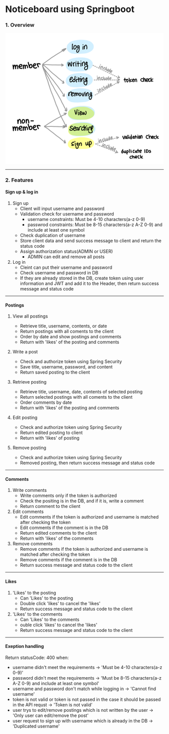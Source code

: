 # Noticeboard using Springboot

### 1. Overview
![usecase.png](document/usecase.png)

---
### 2. Features
#### Sign up & log in
1. Sign up
    - Client will input username and password
    - Validation check for username and password
      - username constraints: Must be 4-10 characters(a-z 0-9)
      - passwrod constraints: Must be 8-15 characters(a-z A-Z 0-9) and include at least one symbol
    - Check duplication of username 
    - Store client data and send success message to client and return the status code
    - Assign authorization status(ADMIN or USER)
      - ADMIN can edit and remove all posts
2. Log in
    - Cleint can put their username and password
    - Check username and password in DB
    - If they are already stored in the DB, create token using user information and JWT and add it to the Header, then return success message and status code
---
#### Postings
1. View all postings
    - Retrieve title, username, contents, or date
    - Return postings with all coments to the client
    - Order by date and show postings and comments
    - Return with 'likes' of the posting and comments
    
2. Write a post
    - Check and authorize token using Spring Security
    - Save title, username, password, and content
    - Return saved posting to the client 

3. Retrieve posting
    - Retrieve title, username, date, contents of selected posting
    - Return selected postings with all coments to the client
    - Order comments by date
    - Return with 'likes' of the posting and comments

4. Edit posting
    - Check and authorize token using Spring Security
    - Return edited posting to client
    - Return with 'likes' of posting
5. Remove posting
    - Check and authorize token using Spring Security
    - Removed posting, then return success message and status code
---
#### Comments
1. Write comments
   - Write comments only if the token is authorized
   - Check the positing is in the DB, and if it is, write a comment
   - Return comment to the client
2. Edit comments
    - Edit comments if the token is authorized and username is matched after checking the token
    - Edit comments if the comment is in the DB
    - Return edited comments to the client
    - Return with 'likes' of the comments
3. Remove comments
    - Remove comments if the token is authorized and username is matched after checking the token
    - Remove comments if the comment is in the DB
    - Return success message and status code to the client
---
#### Likes
1. 'Likes' to the posting
   - Can 'Likes' to the posting
   - Double click 'likes' to cancel the 'likes'
   - Return success message and status code to the client
2. 'Likes' to the comments
   - Can 'Likes' to the comments
   - ouble click 'likes' to cancel the 'likes'
   - Return success message and status code to the client
---
#### Exeption handling
Return statusCode: 400 when:
 - username didn't meet the requirements -> 'Must be 4-10 characters(a-z 0-9)'
 - password didn't meet the requirements -> 'Must be 8-15 characters(a-z A-Z 0-9) and include at least one symbol'
 - username and password don't match while logging in -> 'Cannot find username'
 - token is not valid or token is not passed in the case it should be passed in the API requst -> 'Token is not valid'
 - user trys to edit/remove postings which is not written by the user -> 'Only user can edit/remove the post'
 - user request to sign up with username which is already in the DB -> 'Duplicated username'


<br>
<!-- ""
> ❓ Why : 질문과 답변

1. **수정, 삭제 API의 request를 어떤 방식으로 사용하셨나요? (param, query, body)**
   - **param**, **body** 방식을 사용하였다.
   - 수정, 삭제 모두 대상 게시글의 id를 받아야 하므로 서버에서 `@PathVariable`로 id를 받도록 **param** 방식을 사용하였다.
   - 수정할 때는 수정할 내용 { `title`, `contents`, `author`, `passwrod` } 를 받아야 하고, 삭제할 때는 { `password` } 를 받아야 하므로, 서버에서 `@RequestBody`로 데이터를 넘길 수 있도록 **body** 방식을 사용하였다.
2. **어떤 상황에 어떤 방식의 request를 써야하나요?**
   - **param**
      - 주소에서 포함된 변수를 받는다.
      - `/api/post/{id}`
      - `/api/post/id/{id}/name/{name}`
      - 식별할 데이터에 대한 정보를 받아올 때 적절하다.
         - `/books/123` → 123번 책 정보를 가져온다.
      - 서버에서 `@PathVariable` 로 받는다.
   - **query**
      - 엔드포인트에서 물음표(?) 뒤에 key=value 형태로 변수를 담는다.
      - `api/post?key=value&key2=value2`
      - 정렬이나 필터링이 필요한 경우 적절하다.
         - `/books?genre=novel` → 장르가 소설인 책 목록을 가져온다.
   - **body**
      - URL에는 보이지 않는 오브젝트 데이터(JSON, XML 등)를 담는다.
      - 객체를 바로 담아서 보낼 경우 적절하다.
3. **RESTful한 API를 설계했나요? 어떤 부분이 그런가요? 어떤 부분이 그렇지 않나요?**
   - `RESTful` : REST API 의 설계 의도를 명확하게 지킴으로써, 각 구성 요소들의 역할이 완벽하게 분리되어 있어, URI만 보더라도 리소스를 명확하게 인식할 수 있도록 표현한 설계 방식
      - 메서드 기능이나 뷰가 아닌, **리소스(데이터) 중심의 API를** 구성해야 한다.

        → 게시글이라는 `post` 리소스 중심으로 API를 설계하였다.

        → 메서드 기능은 http 메서드에서 미리 정의되어 있으므로, URI에는 대상이 되는 리소스(`post`)만 담도록 설계하였다.

4. **적절한 관심사 분리를 적용하였나요? (Controller, Repository, Service)**
   - `Controller` : URL 맵핑을 통해 특정 메서드가 호출되도록 한다.
      - http 메서드와 함께 특정 URL로 요청이 올 때, 특정 메서드가 실행되게 구현했다.
   - `Service` : 비지니스 로직을 수행한다.
      - 메서드의 기능을 직접 구현하며 repository에서 데이터를 가져오거나 저장한다.
   - `Repository` : 데이터베이스에 저장하고 조회하는 기능을 수행한다.
      - `JpaRepository` 를 상속받아 `Board` 엔티티를 DB에 저장하도록 구현했다.
5. **API 명세서 작성 가이드라인을 검색하여 직접 작성한 API 명세서와 비교해보세요!**
   - `기능`, `메서드`, `URL`, `Request`, `Response` 항목으로 작성했다. -->